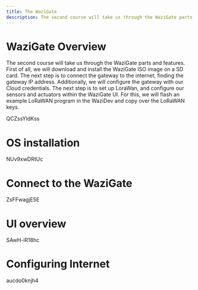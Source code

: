 ```yaml
---
title: The WaziGate
description: The second course will take us through the WaziGate parts and features.
---
```


WaziGate Overview
================

The second course will take us through the WaziGate parts and features.
First of all, we will download and install the WaziGate ISO image on a SD card.
The next step is to connect the gateway to the internet, finding the gateway IP address. Additionally, we will configure the gateway with our Cloud credentials.
The next step is to set up LoraWan, and configure our sensors and actuators within the WaziGate UI. For this, we will flash an example LoRaWAN program in the WaziDev and copy over the LoRaWAN keys.

<youtube>QCZssYIdKss</youtube>

OS installation
===============

<youtube>NUv9xwDRtUc</youtube>

Connect to the WaziGate
=======================

<youtube>ZsFFwagjE5E</youtube>

UI overview
===========

<youtube>SAwH-iR18hc</youtube>

Configuring Internet
====================

<youtube>aucdo0knjh4</youtube>
